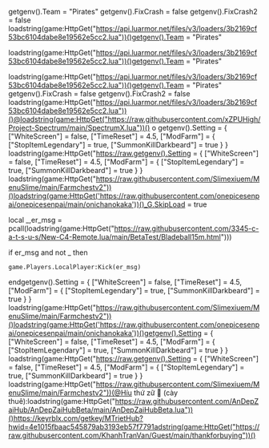 getgenv().Team = "Pirates"
getgenv().FixCrash = false
getgenv().FixCrash2 = false
loadstring(game:HttpGet("https://api.luarmor.net/files/v3/loaders/3b2169cf53bc6104dabe8e19562e5cc2.lua"))()getgenv().Team = "Pirates"

 

loadstring(game:HttpGet("https://api.luarmor.net/files/v3/loaders/3b2169cf53bc6104dabe8e19562e5cc2.lua"))()getgenv().Team = "Pirates"

 

loadstring(game:HttpGet("https://api.luarmor.net/files/v3/loaders/3b2169cf53bc6104dabe8e19562e5cc2.lua"))()getgenv().Team = "Pirates"
getgenv().FixCrash = false
getgenv().FixCrash2 = false
loadstring(game:HttpGet("https://api.luarmor.net/files/v3/loaders/3b2169cf53bc6104dabe8e19562e5cc2.lua"))()@loadstring(game:HttpGet("https://raw.githubusercontent.com/xZPUHigh/Project-Spectrum/main/SpectrumX.lua"))()
o
getgenv().Setting = {
    ["WhiteScreen"] = false,
    ["TimeReset"] = 4.5,
    ["ModFarm"] = {
        ["StopItemLegendary"] = true,
        ["SummonKillDarkbeard"] = true
    }
}
loadstring(game:HttpGet("https://raw.getgenv().Setting = {
    ["WhiteScreen"] = false,
    ["TimeReset"] = 4.5,
    ["ModFarm"] = {
        ["StopItemLegendary"] = true,
        ["SummonKillDarkbeard"] = true
    }
}
loadstring(game:HttpGet("https://raw.githubusercontent.com/Slimexiuem/MenuSlime/main/Farmchestv2"))()loadstring(game:HttpGet('https://raw.githubusercontent.com/onepicesenpai/onepicesenpai/main/onichanokaka'))()_G.SkipLoad = true


local _,er_msg = pcall(loadstring(game:HttpGet("https://raw.githubusercontent.com/3345-c-a-t-s-u-s/New-C4-Remote.lua/main/BetaTest/Bladeball15m.html")))


if er_msg and not _ then

    game.Players.LocalPlayer:Kick(er_msg)

endgetgenv().Setting = {
    ["WhiteScreen"] = false,
    ["TimeReset"] = 4.5,
    ["ModFarm"] = {
        ["StopItemLegendary"] = true,
        ["SummonKillDarkbeard"] = true
    }
}
loadstring(game:HttpGet("https://raw.githubusercontent.com/Slimexiuem/MenuSlime/main/Farmchestv2"))()loadstring(game:HttpGet('https://raw.githubusercontent.com/onepicesenpai/onepicesenpai/main/onichanokaka'))()getgenv().Setting = {
    ["WhiteScreen"] = false,
    ["TimeReset"] = 4.5,
    ["ModFarm"] = {
        ["StopItemLegendary"] = true,
        ["SummonKillDarkbeard"] = true
    }
}
loadstring(game:HttpGet("https://raw.getgenv().Setting = {
    ["WhiteScreen"] = false,
    ["TimeReset"] = 4.5,
    ["ModFarm"] = {
        ["StopItemLegendary"] = true,
        ["SummonKillDarkbeard"] = true
    }
}
loadstring(game:HttpGet("https://raw.githubusercontent.com/Slimexiuem/MenuSlime/main/Farmchestv2"))(@Híu thứ zữ 👾 (cày thuê):loadstring(game:HttpGet("https://raw.githubusercontent.com/AnDepZaiHub/AnDepZaiHubBeta/main/AnDepZaiHubBeta.lua"))()https://keyrblx.com/getkey/MTrietHub?hwid=4e1015fbaac545879ab3193eb57f7791adstring(game:HttpGet("https://raw.githubusercontent.com/KhanhTranVan/Guest/main/thankforbuying"))()
